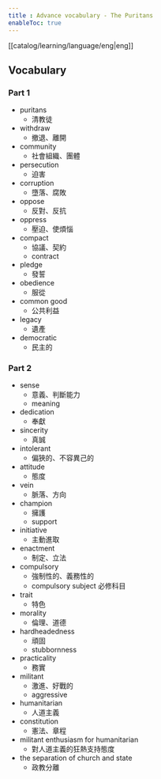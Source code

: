 ```yaml
---
title : Advance vocabulary - The Puritans
enableToc: true
---
```

[[catalog/learning/language/eng|eng]]

## Vocabulary
### Part 1
- puritans
	- 清教徒
- withdraw
	- 撤退、離開
- community
	- 社會組織、團體
- persecution
	- 迫害
- corruption
	- 墮落、腐敗
- oppose
	- 反對、反抗
- oppress
	- 壓迫、使煩惱
- compact
	- 協議、契約
	- contract
- pledge
	- 發誓
- obedience
	- 服從
- common good
	- 公共利益
- legacy
	- 遺產
- democratic
	- 民主的

### Part 2
- sense
	- 意義、判斷能力
	- meaning
- dedication
	- 奉獻
- sincerity
	- 真誠
- intolerant
	- 偏狹的、不容異己的
- attitude
	- 態度
- vein
	- 脈落、方向
- champion
	- 擁護
	- support
- initiative
	- 主動進取
- enactment
	- 制定、立法
- compulsory
	- 強制性的、義務性的
	- compulsory subject 必修科目
- trait
	- 特色
- morality
	- 倫理、道德
- hardheadedness
	- 頑固
	- stubbornness
- practicality
	- 務實
- militant
	- 激進、好戰的
	- aggressive
- humanitarian
	- 人道主義
- constitution
	- 憲法、章程
- militant enthusiasm for humanitarian
	- 對人道主義的狂熱支持態度
- the separation of church and state
	- 政教分離